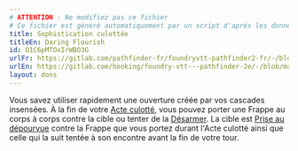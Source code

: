 ```yaml
---
# ATTENTION : Ne modifiez pas ce fichier
# Ce fichier est généré automatiquement par un script d'après les données du module Foundry VTT officiel et de sa traduction
title: Sophistication culottée
titleEn: Daring Flourish
id: O1C6pMTOxIrWBO3G
urlFr: https://gitlab.com/pathfinder-fr/foundryvtt-pathfinder2-fr/-/blob/master/data/feats/O1C6pMTOxIrWBO3G.htm
urlEn: https://gitlab.com/hooking/foundry-vtt---pathfinder-2e/-/blob/master/packs/data/feats.db/daring-flourish.json
layout: dons
---
```

Vous savez utiliser rapidement une ouverture créée par vos cascades insensées. À la fin de votre [Acte culotté](acte-culotté.md), vous pouvez porter une Frappe au corps à corps contre la cible ou tenter de la [Désarmer](../actions/désarmer.md). La cible est [Prise au dépourvue](../conditions/pris-au-dépourvu.md) contre la Frappe que vous portez durant l'Acte culotté ainsi que celle qui la suit tentée à son encontre avant la fin de votre tour.
